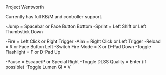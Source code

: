 Project Wentworth

Currently has full KB/M and controller support.

-Jump = Spacebar or Face Button Bottom
-Sprint = Left Shift or Left Thumbstick Down

-Fire = Left Click or Right Trigger
-Aim = Right Click or Left Trigger
-Reload = R or Face Button Left
-Switch Fire Mode = X or D-Pad Down
-Toggle Flashlight = F or D-Pad Up

-Pause = Escape/P or Special Right
-Toggle DLSS Quality = Enter (if possible)
-Toggle Lumen GI = V
